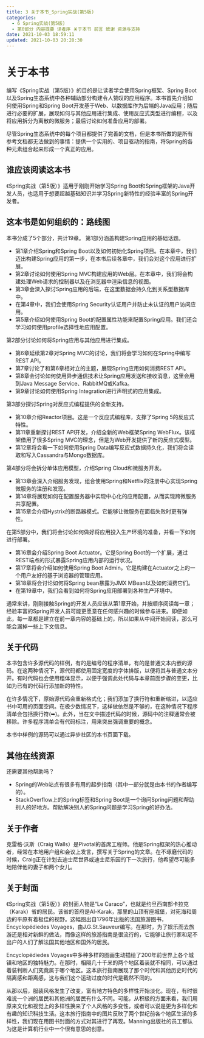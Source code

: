 ```yaml
---
title: 3 关于本书_Spring实战(第5版)
categories: 
  - 6 Spring实战(第5版)
  - 第0部分 内容提要 译者序 关于本书 前言 致谢 资源与支持
date: 2021-10-03 18:59:11
updated: 2021-10-03 20:28:30
---
```

# 关于本书
编写《Spring实战（第5版）》的目的是让读者学会使用Spring框架、Spring Boot以及Spring生态系统中各种辅助部分构建令人赞叹的应用程序。本书首先介绍如何使用Spring和Spring Boot开发基于Web、以数据库作为后端的Java应用；随后进行必要的扩展，展现如何与其他应用进行集成、使用反应式类型进行编程，以及将应用拆分为离散的微服务；最后讨论如何准备应用的部署。

尽管Spring生态系统中的每个项目都提供了完善的文档，但是本书所做的是所有参考文档都无法做到的事情：提供一个实用的、项目驱动的指南，将Spring的各种元素组合起来形成一个真正的应用。

## 谁应该阅读这本书
《Spring实战（第5版）》适用于刚刚开始学习Spring Boot和Spring框架的Java开发人员，也适用于想要超越基础知识并学习Spring新特性的经验丰富的Spring开发者。

## 这本书是如何组织的：路线图
本书分成了5个部分，共计19章。
第1部分涵盖构建Spring应用的基础话题。
- 第1章介绍Spring和Spring Boot以及如何初始化Spring项目。在本章中，我们迈出构建Spring应用的第一步，在本书后续各章中，我们会对这个应用进行扩展。
- 第2章讨论如何使用Spring MVC构建应用的Web层。在本章中，我们将会构建处理Web请求的控制器以及在浏览器中渲染信息的视图。
- 第3章会深入探讨Spring应用的后端，在这里数据会持久化到关系型数据库中。
- 在第4章中，我们会使用Spring Security认证用户并防止未认证的用户访问应用。
- 第5章介绍如何使用Spring Boot的配置属性功能来配置Spring应用。我们还会学习如何使用profile选择性地应用配置。

第2部分讨论如何将Spring应用与其他应用进行集成。
- 第6章延续第2章对Spring MVC的讨论，我们将会学习如何在Spring中编写REST API。
- 第7章讨论了和第6章相对立的主题，展现Spring应用如何消费REST API。
- 第8章会讨论如何使用异步通信技术让Spring应用发送和接收消息，这里会用到Java Message Service、RabbitMQ或Kafka。
- 第9章讨论如何使用Spring Integration进行声明式的应用集成。

第3部分探讨Spring对反应式编程提供的全新支持。
- 第10章介绍Reactor项目。这是一个反应式编程库，支撑了Spring 5的反应式特性。
- 第11章重新探讨REST API开发，介绍全新的Web框架Spring WebFlux。该框架借用了很多Spring MVC的理念，但是为Web开发提供了新的反应式模型。
- 第12章将会看一下如何使用Spring Data编写反应式数据持久化，我们将会读取和写入Cassandra与Mongo数据库。

第4部分将会拆分单体应用模型，介绍Spring Cloud和微服务开发。
- 第13章会深入介绍服务发现，组合使用Spring和Netflix的注册中心实现Spring微服务的注册和发现。
- 第14章将展现如何在配置服务器中实现中心化的应用配置，从而实现跨微服务共享配置。
- 第15章会介绍Hystrix的断路器模式。它能够让微服务在面临失败时更有弹性。

在第5部分中，我们将会讨论如何做好将应用投入生产环境的准备，并看一下如何进行部署。
- 第16章会介绍Spring Boot Actuator。它是Spring Boot的一个扩展，通过REST端点的形式暴露Spring应用内部的运行状况。
- 第17章将会介绍如何使用Spring Boot Admin。它是构建在Actuator之上的一个用户友好的基于浏览器的管理应用。
- 第18章将会讨论如何将Spring bean暴露为JMX MBean以及如何消费它们。
- 在第19章中，我们会看到如何将Spring应用部署到各种生产环境中。

通常来讲，刚刚接触Spring的开发人员应该从第1章开始，并按顺序阅读每一章；经验丰富的Spring开发人员可能更愿意在任何感兴趣的时候参与进来。即便如此，每一章都是建立在前一章内容的基础上的，所以如果从中间开始阅读，那么可能会漏掉一些上下文信息。

## 关于代码
本书包含许多源代码的样例，有的是编号的程序清单，有的是普通文本内嵌的源码。在这两种情况下，源代码都使用固定宽度的字体排版，以便将其与普通文本分开。有时代码也会使用粗体显示，以便于强调此处代码与本章前面步骤的变更，比如为已有的代码行添加新的特性。

在许多情况下，原始源代码会重新格式化；我们添加了换行符和重新缩进，以适应书中可用的页面空间。在极少数情况下，这样做依然是不够的，在这种情况下程序清单会包括换行符(➥)。此外，当在文中描述代码的时候，源码中的注释通常会被移除。许多程序清单会有代码标注，用来突出强调重要的概念。

本书中样例的源码可以通过异步社区的本书页面下载。
## 其他在线资源
还需要其他帮助吗？
- Spring的Web站点有很多有用的起步指南（其中一部分就是由本书的作者编写的）。
- StackOverflow上的Spring标签和Spring Boot是一个询问Spring问题和帮助别人的好地方。帮助解决别人的Spring问题是学习Spring的好办法。

## 关于作者
克雷格·沃斯（Craig Walls）是Pivotal的首席工程师。他是Spring框架的热心推动者，经常在本地用户组和会议上发言，撰写关于Spring的文章。在不琢磨代码的时候，Craig正在计划去迪士尼世界或迪士尼乐园的下一次旅行，他希望尽可能多地陪伴他的妻子和两个女儿。

## 关于封面
《Spring实战（第5版）》的封面人物是“Le Caraco”，也就是约旦西南部卡拉克（Karak）省的居民。该省的首府是Al-Karak，那里的山顶有座城堡，对死海和周边的平原有着极佳的视野。这幅图出自1796年出版的法国旅游图书，Encyclopédiedes Voyages，由J.G.St.Sauveur编写。在那时，为了娱乐而去旅游还是相对新鲜的做法，而像这样的旅游指南是很流行的，它能够让旅行家和足不出户的人们了解法国其他地区和国外的居民。

Encyclopédiedes Voyages中多种多样的图画生动描绘了200年前世界上各个城镇和地区的独特魅力。在那时，相隔几十千米的两个地区着装就不相同，可以通过着装判断人们究竟属于哪个地区。这本旅行指南展现了那个时代和其他历史时代的隔离感和距离感，这与我们这个运动过度的时代是截然不同的。

从那以后，服装风格发生了改变，富有地方特色的多样性开始淡化。现在，有时很难说一个洲的居民和其他洲的居民有什么不同。可能，从积极的方面来看，我们用原来文化和视觉上的多样性换来了个人风格的多变性，或者可以说是更为多样化和有趣的知识科技生活。这本旅行指南中的图片反映了两个世纪前各个地区生活的多样性，我们现在用图书封面的方式对其进行了再现。Manning出版社的员工都认为这是计算机行业中一个很有意思的创意。
